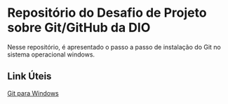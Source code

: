 # Repositório do Desafio de Projeto sobre Git/GitHub da DIO

Nesse repositório, é apresentado o passo a passo de instalação do Git no sistema operacional windows.


## Link Úteis
[Git para Windows](https://gitforwindows.org/)

